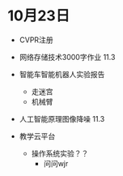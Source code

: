 # 10月23日

- CVPR注册
- 网络存储技术3000字作业 11.3
- 智能车智能机器人实验报告
  - 走迷宫
  - 机械臂
- 人工智能原理图像降噪 11.3
- 教学云平台
  
  
  
  - 操作系统实验？？
    - 问问wjr









